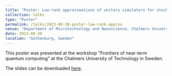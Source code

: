 ```yaml
---
title: "Poster: Low-rank approximations of unitary simulators for stochastic processes"
collection: talks
type: "Poster"
permalink: /talks/2023-08-30-poster-low-rank-approx
venue: "Department of Microtechnology and Nanoscience, Chalmers University of Technology"
date: 2023-08-30
location: "Gothenburg, Sweden"
---
```


This poster was presented at the workshop "Frontiers of near-term quantum computing" at the Chalmers University of Technology in Sweden.

The slides can be downloaded [here](https://daniel-fink-de.github.io/files/2023-08-30-poster-low-rank-approx.pdf).